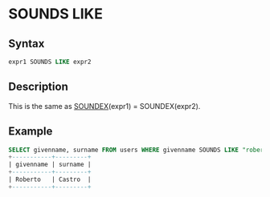 # SOUNDS LIKE

## Syntax

```sql
expr1 SOUNDS LIKE expr2
```

## Description

This is the same as [SOUNDEX](/built-in-functions/string-functions/soundex/)(expr1) = SOUNDEX(expr2).

## Example

```sql
SELECT givenname, surname FROM users WHERE givenname SOUNDS LIKE "robert";
+-----------+---------+
| givenname | surname |
+-----------+---------+
| Roberto   | Castro  |
+-----------+---------+
```